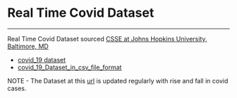 # Real Time Covid Dataset
------------------------------------
Real Time Covid Dataset sourced [CSSE at Johns Hopkins University, Baltimore, MD](https://github.com/CSSEGISandData)</br> 
- [covid_19 dataset](https://github.com/CSSEGISandData/COVID-19/tree/master/csse_covid_19_data)
- [covid_19_Dataset_in_csv_file_format](https://raw.githubusercontent.com/CSSEGISandData/COVID-19/master/csse_covid_19_data/csse_covid_19_time_series/time_series_covid19_confirmed_global.csv)

NOTE - The Dataset at this [url](https://raw.githubusercontent.com/CSSEGISandData/COVID-19/master/csse_covid_19_data/csse_covid_19_time_series/time_series_covid19_confirmed_global.csv) is updated regularly with rise and fall in covid cases.

